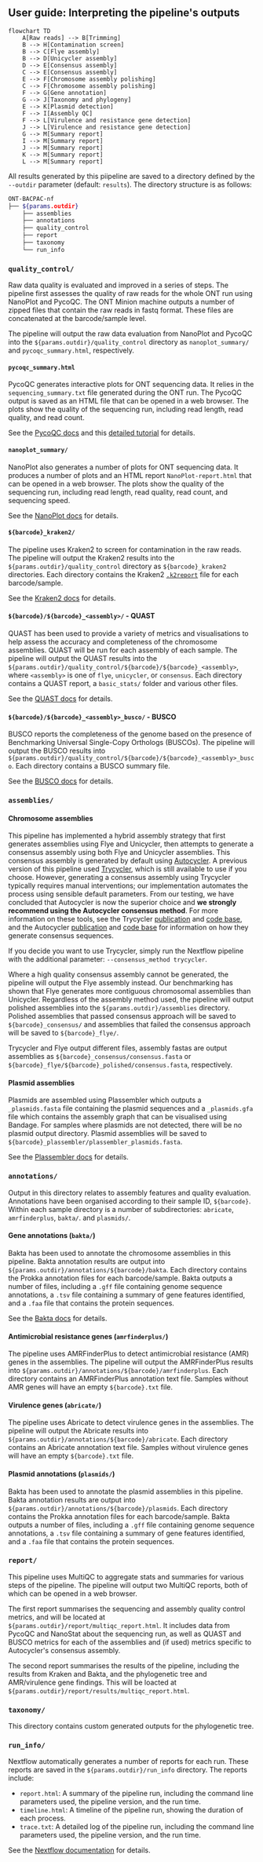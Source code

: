 ## User guide: Interpreting the pipeline's outputs

```mermaid
flowchart TD
    A[Raw reads] --> B[Trimming]
    B --> H[Contamination screen]
    B --> C[Flye assembly]
    B --> D[Unicycler assembly]
    D --> E[Consensus assembly]
    C --> E[Consensus assembly]
    E --> F[Chromosome assembly polishing]
    C --> F[Chromosome assembly polishing]
    F --> G[Gene annotation]
    G --> J[Taxonomy and phylogeny]
    E --> K[Plasmid detection]
    F --> I[Assembly QC]
    F --> L[Virulence and resistance gene detection]
    J --> L[Virulence and resistance gene detection]
    G --> M[Summary report]
    I --> M[Summary report]
    J --> M[Summary report]
    K --> M[Summary report]
    L --> M[Summary report]
```

All results generated by this piipeline are saved to a directory defined by the `--outdir` parameter (default: `results`). The directory structure is as follows:

``` bash
ONT-BACPAC-nf
├── ${params.outdir}
    ├── assemblies
    ├── annotations
    ├── quality_control
    ├── report
    ├── taxonomy
    └── run_info
```

### `quality_control/`

Raw data quality is evaluated and improved in a series of steps. The pipeline first assesses the quality of raw reads for the whole ONT run using NanoPlot and PycoQC. The ONT Minion machine outputs a number of zipped files that contain the raw reads in fastq format. These files are concatenated at the barcode/sample level. 

The pipeline will output the raw data evaluation from NanoPlot and PycoQC into the `${params.outdir}/quality_control` directory as `nanoplot_summary/` and `pycoqc_summary.html`, respectively. 

#### `pycoqc_summary.html`

PycoQC generates interactive plots for ONT sequencing data. It relies in the `sequencing_summary.txt` file generated during the ONT run. The PycoQC output is saved as an HTML file that can be opened in a web browser. The plots show the quality of the sequencing run, including read length, read quality, and read count. 

See the [PycoQC docs](https://a-slide.github.io/pycoQC/) and this [detailed tutorial](https://timkahlke.github.io/LongRead_tutorials/QC_P.html) for details.

#### `nanoplot_summary/`

NanoPlot also generates a number of plots for ONT sequencing data. It produces a number of plots and an HTML report `NanoPlot-report.html` that can be opened in a web browser. The plots show the quality of the sequencing run, including read length, read quality, read count, and sequencing speed. 

See the [NanoPlot docs](https://github.com/wdecoster/NanoPlot) for details.

#### `${barcode}_kraken2/`

The pipeline uses Kraken2 to screen for contamination in the raw reads. The pipeline will output the Kraken2 results into the `${params.outdir}/quality_control` directory as `${barcode}_kraken2` directories. Each directory contains the Kraken2 [`.k2report`](https://github.com/DerrickWood/kraken2/blob/master/docs/MANUAL.markdown#output-formats) file for each barcode/sample. 

See the [Kraken2 docs](https://github.com/DerrickWood/kraken2/blob/master/docs/MANUAL.markdown#output-formats) for details.

#### `${barcode}/${barcode}_<assembly>/` - QUAST

QUAST has been used to provide a variety of metrics and visualisations to help assess the accuracy and completeness of the chromosome assemblies. QUAST will be run for each assembly of each sample. The pipeline will output the QUAST results into the `${params.outdir}/quality_control/${barcode}/${barcode}_<assembly>`, where `<assembly>` is one of `flye`, `unicycler`, or `consensus`. Each directory contains a QUAST report, a `basic_stats/` folder and various other files. 

See the [QUAST docs](https://quast.sourceforge.net/docs/manual.html#sec3) for details. 

#### `${barcode}/${barcode}_<assembly>_busco/` - BUSCO

BUSCO reports the completeness of the genome based on the presence of Benchmarking Universal Single-Copy Orthologs (BUSCOs). The pipeline will output the BUSCO results into `${params.outdir}/quality_control/${barcode}/${barcode}_<assembly>_busco`. Each directory contains a BUSCO summary file.  

See the [BUSCO docs](https://busco.ezlab.org/busco_userguide.html#interpreting-the-results) for details. 

### `assemblies/` 

#### Chromosome assemblies

This pipeline has implemented a hybrid assembly strategy that first generates assemblies using Flye and Unicycler, then attempts to generate a consensus assembly using both Flye and Unicycler assemblies. This consensus assembly is generated by default using [Autocycler](https://github.com/rrwick/Autocycler). A previous version of this pipeline used [Trycycler](https://github.com/rrwick/Trycycler), which is still available to use if you choose. However, generating a consensus assembly using Trycycler typically requires manual interventions; our implementation automates the process using sensible default parameters. From our testing, we have concluded that Autocycler is now the superior choice and **we strongly recommend using the Autocycler consensus method**. For more information on these tools, see the Trycycler [publication](https://genomebiology.biomedcentral.com/articles/10.1186/s13059-021-02483-z) and [code base](https://github.com/rrwick/Trycycler), and the Autocycler [publication](https://doi.org/10.1101/2025.05.12.653612) and [code base](https://github.com/rrwick/Autocycler) for information on how they generate consensus sequences.

If you decide you want to use Trycycler, simply run the Nextflow pipeline with the additional parameter: `--consensus_method trycycler`.

Where a high quality consensus assembly cannot be generated, the pipeline will output the Flye assembly instead. Our benchmarking has shown that Flye generates more contiguous chromosomal assemblies than Unicycler. Regardless of the assembly method used, the pipeline will output polished assemblies into the `${params.outdir}/assemblies` directory. Polished assemblies that passed consensus approach will be saved to `${barcode}_consensus/` and assemblies that failed the consensus approach will be saved to `${barcode}_flye/`. 

Trycycler and Flye output different files, assembly fastas are output assemblies as `${barcode}_consensus/consensus.fasta` or `${barcode}_flye/${barcode}_polished/consensus.fasta`, respectively. 

#### Plasmid assemblies

Plasmids are assembled using Plassembler which outputs a `_plasmids.fasta` file containing the plasmid sequences and a `_plasmids.gfa` file which contains the assembly graph that can be visualised using Bandage. For samples where plasmids are not detected, there will be no plasmid output directory. Plasmid assemblies will be saved to `${barcode}_plassembler/plassembler_plasmids.fasta`. 

See the [Plassembler docs](https://github.com/gbouras13/plassembler?tab=readme-ov-file#outputs) for details.

### `annotations/` 

Output in this directory relates to assembly features and quality evaluation. Annotations have been organised according to their sample ID, `${barcode}`. Within each sample directory is a number of subdirectories: `abricate`, `amrfinderplus`, `bakta/`. and `plasmids/`. 

#### Gene annotations (`bakta/`)

Bakta has been used to annotate the chromosome assemblies in this pipeline. Bakta annotation results are output into `${params.outdir}/annotations/${barcode}/bakta`. Each directory contains the Prokka annotation files for each barcode/sample. Bakta outputs a number of files, including a `.gff` file containing genome sequence annotations, a `.tsv` file containing a summary of gene features identified, and a `.faa` file that contains the protein sequences. 

See the [Bakta docs](https://github.com/oschwengers/bakta?tab=readme-ov-file#output) for details. 

#### Antimicrobial resistance genes (`amrfinderplus/`)

The pipeline uses AMRFinderPlus to detect antimicrobial resistance (AMR) genes in the assemblies. The pipeline will output the AMRFinderPlus results into `${params.outdir}/annotations/${barcode}/amrfinderplus`. Each directory contains an AMRFinderPlus annotation text file. Samples without AMR genes will have an empty `${barcode}.txt` file.

#### Virulence genes (`abricate/`)

The pipeline uses Abricate to detect virulence genes in the assemblies. The pipeline will output the Abricate results into `${params.outdir}/annotations/${barcode}/abricate`. Each directory contains an Abricate annotation text file. Samples without virulence genes will have an empty `${barcode}.txt` file.

#### Plasmid annotations (`plasmids/`)

Bakta has been used to annotate the plasmid assemblies in this pipeline. Bakta annotation results are output into `${params.outdir}/annotations/${barcode}/plasmids`. Each directory contains the Prokka annotation files for each barcode/sample. Bakta outputs a number of files, including a `.gff` file containing genome sequence annotations, a `.tsv` file containing a summary of gene features identified, and a `.faa` file that contains the protein sequences. 

### `report/` 

This pipeline uses MultiQC to aggregate stats and summaries for various steps of the pipeline. The pipeline will output two MultiQC reports, both of which can be opened in a web browser.

The first report summarises the sequencing and assembly quality control metrics, and will be located at `${params.outdir}/report/multiqc_report.html`. It includes data from PycoQC and NanoStat about the sequencing run, as well as QUAST and BUSCO metrics for each of the assemblies and (if used) metrics specific to Autocycler's consensus assembly.

The second report summarises the results of the pipeline, including the results from Kraken and Bakta, and the phylogenetic tree and AMR/virulence gene findings. This will be loacted at `${params.outdir}/report/results/multiqc_report.html`.

### `taxonomy/`

This directory contains custom generated outputs for the phylogenetic tree.  

### `run_info/`

Nextflow automatically generates a number of reports for each run. These reports are saved in the `${params.outdir}/run_info` directory. The reports include: 

* `report.html`: A summary of the pipeline run, including the command line parameters used, the pipeline version, and the run time.
* `timeline.html`: A timeline of the pipeline run, showing the duration of each process.
* `trace.txt`: A detailed log of the pipeline run, including the command line parameters used, the pipeline version, and the run time. 

See the [Nextflow documentation](https://www.nextflow.io/docs/latest/tracing.html) for details.